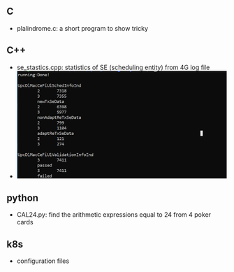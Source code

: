 ﻿
## C
* plalindrome.c: a short program to show tricky

## C++
* se_stastics.cpp: statistics of SE (scheduling entity) from 4G log file
* ![running](pic/se_statistics.png)

## python
* CAL24.py: find the arithmetic expressions equal to 24 from 4 poker cards

## k8s
*  configuration files


